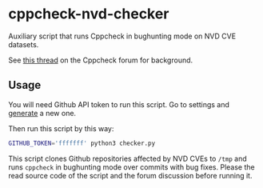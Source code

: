 # cppcheck-nvd-checker

Auxiliary script that runs Cppcheck in bughunting mode on NVD CVE datasets.

See [this thread](https://sourceforge.net/p/cppcheck/discussion/development/thread/834110f0e7/) on the Cppcheck forum for background.

## Usage

You will need Github API token to run this script. Go to settings and [generate](https://github.com/settings/tokens/new) a new one.

Then run this script by this way:

```bash
GITHUB_TOKEN='fffffff' python3 checker.py
```

This script clones Github repositories affected by NVD CVEs to `/tmp` and runs `cppcheck` in bughunting mode over commits with bug fixes. Please the read source code of the script and the forum discussion before running it.
